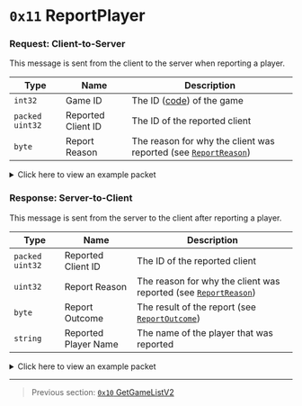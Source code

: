 # `0x11` ReportPlayer

### Request: Client-to-Server

This message is sent from the client to the server when reporting a player.

| Type | Name | Description |
| --- | --- | --- |
| `int32` | Game ID | The ID ([code](../07_miscellaneous/02_converting_game_ids_to_and_from_game_codes.md)) of the game |
| `packed uint32` | Reported Client ID | The ID of the reported client |
| `byte` | Report Reason | The reason for why the client was reported (see [`ReportReason`](../01_packet_structure/06_enums.md#reportreason)) |

<details>
    <summary>Click here to view an example packet</summary>

```
01              # Reliable packet
01a4            # Nonce
080010          # Hazel message (tag of 0x11 = ReportPlayer)
    d3503f8a    # Game ID: -1975562029 (REDSUS)
    828c13      # Reported Client ID: 312834
    00          # Report Reason: 0 (INAPPROPRIATE_NAME)
```
</details>

### Response: Server-to-Client

This message is sent from the server to the client after reporting a player.

| Type | Name | Description |
| --- | --- | --- |
| `packed uint32` | Reported Client ID | The ID of the reported client |
| `uint32` | Report Reason | The reason for why the client was reported (see [`ReportReason`](../01_packet_structure/06_enums.md#reportreason)) |
| `byte` | Report Outcome | The result of the report (see [`ReportOutcome`](../01_packet_structure/06_enums.md#reportoutcome)) |
| `string` | Reported Player Name | The name of the player that was reported |

<details>
    <summary>Click here to view an example packet</summary>

```
01                    # Reliable packet
01a4                  # Nonce
0f0010                # Hazel message (tag of 0x11 = ReportPlayer)
    828c13            # Reported Client ID: 312834
    00000000          # Report Reason: 0 (INAPPROPRIATE_NAME)
    04                # Report Outcome: 4 (REPORTED)
    06776565776f6f    # Reported Player Name: "weewoo is better"
```
</details>

---

> Previous section: [`0x10` GetGameListV2](16_getgamelistv2.md)
